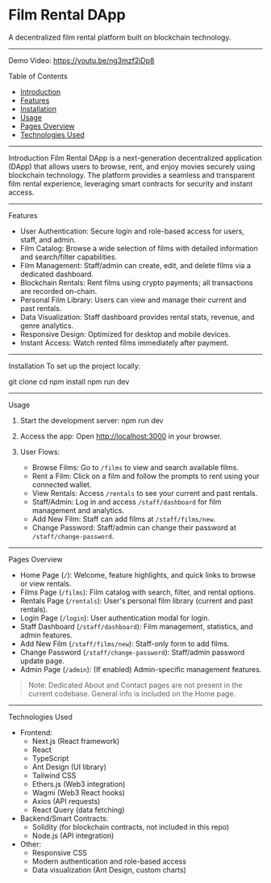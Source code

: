 # Film Rental DApp

A decentralized film rental platform built on blockchain technology.

---
 Demo Video:
 https://youtu.be/ng3mzf2jDp8

 

 Table of Contents
- [Introduction](#introduction)
- [Features](#features)
- [Installation](#installation)
- [Usage](#usage)
- [Pages Overview](#pages-overview)
- [Technologies Used](#technologies-used)

---

 Introduction
Film Rental DApp is a next-generation decentralized application (DApp) that allows users to browse, rent, and enjoy movies securely using blockchain technology. The platform provides a seamless and transparent film rental experience, leveraging smart contracts for security and instant access.

---

 Features
- User Authentication: Secure login and role-based access for users, staff, and admin.
- Film Catalog: Browse a wide selection of films with detailed information and search/filter capabilities.
- Film Management: Staff/admin can create, edit, and delete films via a dedicated dashboard.
- Blockchain Rentals: Rent films using crypto payments; all transactions are recorded on-chain.
- Personal Film Library: Users can view and manage their current and past rentals.
- Data Visualization: Staff dashboard provides rental stats, revenue, and genre analytics.
- Responsive Design: Optimized for desktop and mobile devices.
- Instant Access: Watch rented films immediately after payment.

---

 Installation
To set up the project locally:


git clone <repository-url>
cd <project-directory>
npm install
npm run dev

---

 Usage
1. Start the development server:
   npm run dev
   
2. Access the app:
   Open [http://localhost:3000](http://localhost:3000) in your browser.

3. User Flows:
   - Browse Films: Go to `/films` to view and search available films.
   - Rent a Film: Click on a film and follow the prompts to rent using your connected wallet.
   - View Rentals: Access `/rentals` to see your current and past rentals.
   - Staff/Admin: Log in and access `/staff/dashboard` for film management and analytics.
   - Add New Film: Staff can add films at `/staff/films/new`.
   - Change Password: Staff/admin can change their password at `/staff/change-password`.

---

 Pages Overview
- Home Page (`/`): Welcome, feature highlights, and quick links to browse or view rentals.
- Films Page (`/films`): Film catalog with search, filter, and rental options.
- Rentals Page (`/rentals`): User's personal film library (current and past rentals).
- Login Page (`/login`): User authentication modal for login.
- Staff Dashboard (`/staff/dashboard`): Film management, statistics, and admin features.
- Add New Film (`/staff/films/new`): Staff-only form to add films.
- Change Password (`/staff/change-password`): Staff/admin password update page.
- Admin Page (`/admin`): (If enabled) Admin-specific management features.

> Note: Dedicated About and Contact pages are not present in the current codebase. General info is included on the Home page.

---

 Technologies Used
- Frontend:
  - Next.js (React framework)
  - React
  - TypeScript
  - Ant Design (UI library)
  - Tailwind CSS
  - Ethers.js (Web3 integration)
  - Wagmi (Web3 React hooks)
  - Axios (API requests)
  - React Query (data fetching)
- Backend/Smart Contracts:
  - Solidity (for blockchain contracts, not included in this repo)
  - Node.js (API integration)
- Other:
  - Responsive CSS
  - Modern authentication and role-based access
  - Data visualization (Ant Design, custom charts)
